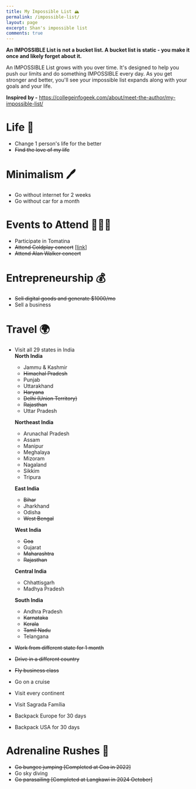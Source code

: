 ```yaml
---
title: My Impossible List 🏔️
permalink: /impossible-list/
layout: page
excerpt: Shan's impossible list
comments: true
---
```


**An IMPOSSIBLE List is not a bucket list. A bucket list is static - you make it once and likely forget about it.**

An IMPOSSIBLE List grows with you over time. It's designed to help you push our limits and do something IMPOSSIBLE every day. As you get stronger and better, you'll see your impossible list expands along with your goals and your life.

**Inspired by -** https://collegeinfogeek.com/about/meet-the-author/my-impossible-list/

# Life 🏡
- Change 1 person's life for the better
- ~~Find the love of my life~~

# Minimalism 🖊️

- Go without internet for 2 weeks
- Go without car for a month

# Events to Attend 👨🏻‍🎤

- Participate in Tomatina
- ~~Attend Coldplay concert~~ [[link](/posts/coldplay/)]
- ~~Attend Alan Walker concert~~


# Entrepreneurship 💰
- ~~Sell digital goods and generate $1000/mo~~
- Sell a business

# Travel 🌍
- Visit all 29 states in India  
    **North India**  
    - Jammu & Kashmir  
    - ~~Himachal Pradesh~~
    - Punjab  
    - Uttarakhand  
    - ~~Haryana~~
    - ~~Delhi (Union Territory)~~
    - ~~Rajasthan~~
    - Uttar Pradesh  

    **Northeast India**  
    - Arunachal Pradesh  
    - Assam  
    - Manipur  
    - Meghalaya  
    - Mizoram  
    - Nagaland  
    - Sikkim  
    - Tripura  

    **East India**  
    - ~~Bihar~~
    - Jharkhand  
    - Odisha  
    - ~~West Bengal~~

    **West India**  
    - ~~Goa~~
    - Gujarat  
    - ~~Maharashtra~~
    - ~~Rajasthan~~

    **Central India**  
    - Chhattisgarh  
    - Madhya Pradesh  

    **South India**  
    - Andhra Pradesh  
    - ~~Karnataka~~
    - ~~Kerala~~
    - ~~Tamil Nadu~~
    - Telangana  
- ~~Work from different state for 1 month~~
- ~~Drive in a different country~~
- ~~Fly business class~~
- Go on a cruise
- Visit every continent
- Visit Sagrada Família
- Backpack Europe for 30 days
- Backpack USA for 30 days

# Adrenaline Rushes 🎢
- ~~Go bungee jumping [Completed at Goa in 2022]~~
- Go sky diving
- ~~Go parasailing [Completed at Langkawi in 2024 October]~~
